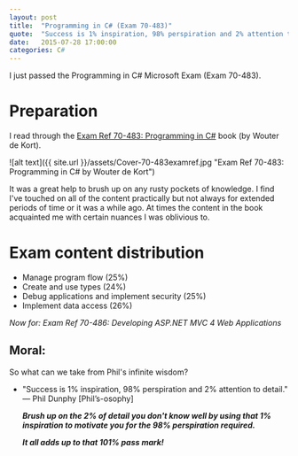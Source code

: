 ```yaml
---
layout: post
title:  "Programming in C# (Exam 70-483)"
quote:  "Success is 1% inspiration, 98% perspiration and 2% attention to detail. — Phil Dunphy [Phil’s-osophy]"
date:   2015-07-28 17:00:00
categories: C#
---
```

I just passed the Programming in C# Microsoft Exam (Exam 70-483).

# Preparation
I read through the [Exam Ref 70-483: Programming in C#](https://www.microsoftpressstore.com/store/exam-ref-70-483-programming-in-c-sharp-9780735676824) book (by Wouter de Kort).

![alt text]({{ site.url }}/assets/Cover-70-483examref.jpg "Exam Ref 70-483: Programming in C# by Wouter de Kort")

It was a great help to brush up on any rusty pockets of knowledge. I find I've touched on all of the content practically but not always for extended periods of time or it was a while ago. At times the content in the book acquainted me with certain nuances I was oblivious to.

# Exam content distribution 
* Manage program flow (25%)
* Create and use types (24%)
* Debug applications and implement security (25%)
* Implement data access (26%)

_Now for: Exam Ref 70-486: Developing ASP.NET MVC 4 Web Applications_

## Moral:

So what can we take from Phil's infinite wisdom?

  * "Success is 1% inspiration, 98% perspiration and 2% attention to detail." — Phil Dunphy [Phil’s-osophy]
 
    **_Brush up on the 2% of detail you don't know well by using that 1% inspiration to motivate you for the 98% perspiration required._**

	**_It all adds up to that 101% pass mark!_**